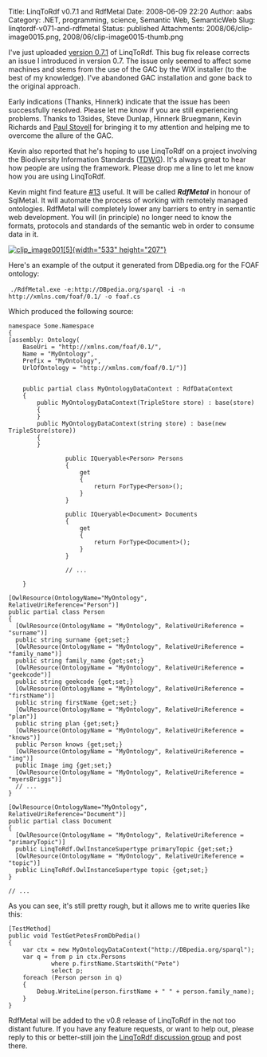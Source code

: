 Title: LinqToRdf v0.7.1 and RdfMetal
Date: 2008-06-09 22:20
Author: aabs
Category: .NET, programming, science, Semantic Web, SemanticWeb
Slug: linqtordf-v071-and-rdfmetal
Status: published
Attachments: 2008/06/clip-image0015.png, 2008/06/clip-image0015-thumb.png

I've just uploaded [version 0.7.1](http://linqtordf.googlecode.com/files/LinqToRdf-0.7.1.msi) of LinqToRdf. This bug fix release corrects an issue I introduced in version 0.7. The issue only seemed to affect some machines and stems from the use of the GAC by the WIX installer (to the best of my knowledge). I've abandoned GAC installation and gone back to the original approach.

Early indications (Thanks, Hinnerk) indicate that the issue has been successfully resolved. Please let me know if you are still experiencing problems. Thanks to 13sides, Steve Dunlap, Hinnerk Bruegmann, Kevin Richards and [Paul Stovell](http://www.paulstovell.com/blog/) for bringing it to my attention and helping me to overcome the allure of the GAC.

Kevin also reported that he's hoping to use LinqToRdf on a project involving the Biodiversity Information Standards ([TDWG](http://www.tdwg.org/)). It's always great to hear how people are using the framework. Please drop me a line to let me know how you are using LinqToRdf.

Kevin might find feature [\#13](http://code.google.com/p/linqtordf/issues/detail?id=13&colspec=ID%20Type%20Summary%20Priority) useful. It will be called ***RdfMetal*** in honour of SqlMetal. It will automate the process of working with remotely managed ontologies. RdfMetal will completely lower any barriers to entry in semantic web development. You will (in principle) no longer need to know the formats, protocols and standards of the semantic web in order to consume data in it.

[![clip\_image001\[5\]]({static}2008/06/clip-image0015-thumb.png){width="533" height="207"}]({static}2008/06/clip-image0015.png)

Here's an example of the output it generated from DBpedia.org for the FOAF ontology:

 `./RdfMetal.exe -e:http://DBpedia.org/sparql -i -n http://xmlns.com/foaf/0.1/ -o foaf.cs`

Which produced the following source:

    namespace Some.Namespace
    {
    [assembly: Ontology(
        BaseUri = "http://xmlns.com/foaf/0.1/",
        Name = "MyOntology",
        Prefix = "MyOntology",
        UrlOfOntology = "http://xmlns.com/foaf/0.1/")]


        public partial class MyOntologyDataContext : RdfDataContext
        {
            public MyOntologyDataContext(TripleStore store) : base(store)
            {
            }
            public MyOntologyDataContext(string store) : base(new TripleStore(store))
            {
            }

                    public IQueryable<Person> Persons
                    {
                        get
                        {
                            return ForType<Person>();
                        }
                    }
            
                    public IQueryable<Document> Documents
                    {
                        get
                        {
                            return ForType<Document>();
                        }
                    }
            
                    // ...        

        }

    [OwlResource(OntologyName="MyOntology", RelativeUriReference="Person")]
    public partial class Person
    {
      [OwlResource(OntologyName = "MyOntology", RelativeUriReference = "surname")]
      public string surname {get;set;}
      [OwlResource(OntologyName = "MyOntology", RelativeUriReference = "family_name")]
      public string family_name {get;set;}
      [OwlResource(OntologyName = "MyOntology", RelativeUriReference = "geekcode")]
      public string geekcode {get;set;}
      [OwlResource(OntologyName = "MyOntology", RelativeUriReference = "firstName")]
      public string firstName {get;set;}
      [OwlResource(OntologyName = "MyOntology", RelativeUriReference = "plan")]
      public string plan {get;set;}
      [OwlResource(OntologyName = "MyOntology", RelativeUriReference = "knows")]
      public Person knows {get;set;}
      [OwlResource(OntologyName = "MyOntology", RelativeUriReference = "img")]
      public Image img {get;set;}
      [OwlResource(OntologyName = "MyOntology", RelativeUriReference = "myersBriggs")]
      // ...
    }

    [OwlResource(OntologyName="MyOntology", RelativeUriReference="Document")]
    public partial class Document
    {
      [OwlResource(OntologyName = "MyOntology", RelativeUriReference = "primaryTopic")]
      public LinqToRdf.OwlInstanceSupertype primaryTopic {get;set;}
      [OwlResource(OntologyName = "MyOntology", RelativeUriReference = "topic")]
      public LinqToRdf.OwlInstanceSupertype topic {get;set;}
    }

    // ...

As you can see, it's still pretty rough, but it allows me to write queries like this:

    [TestMethod]
    public void TestGetPetesFromDbPedia()
    {
        var ctx = new MyOntologyDataContext("http://DBpedia.org/sparql");
        var q = from p in ctx.Persons 
                where p.firstName.StartsWith("Pete")
                select p;
        foreach (Person person in q)
        {
            Debug.WriteLine(person.firstName + " " + person.family_name);
        }
    }

[](http://11011.net/software/vspaste)[](http://11011.net/software/vspaste)

RdfMetal will be added to the v0.8 release of LinqToRdf in the not too distant future. If you have any feature requests, or want to help out, please reply to this or better-still join the [LinqToRdf discussion group](http://groups.google.com/group/linqtordf-discuss) and post there.
